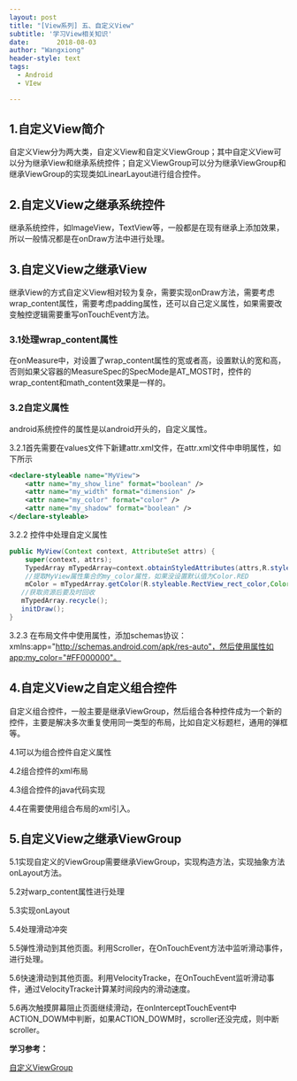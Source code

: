 ```yaml
---
layout: post
title: "[View系列] 五、自定义View"
subtitle: '学习View相关知识'
date:       2018-08-03
author: "Wangxiong"
header-style: text
tags:
  - Android
  - VIew

---
```


## 1.自定义View简介

自定义View分为两大类，自定义View和自定义ViewGroup；其中自定义View可以分为继承View和继承系统控件；自定义ViewGroup可以分为继承ViewGroup和继承ViewGroup的实现类如LinearLayout进行组合控件。

## 2.自定义View之继承系统控件

继承系统控件，如ImageView，TextView等，一般都是在现有继承上添加效果，所以一般情况都是在onDraw方法中进行处理。

## 3.自定义View之继承View

继承View的方式自定义View相对较为复杂，需要实现onDraw方法，需要考虑wrap_content属性，需要考虑padding属性，还可以自己定义属性，如果需要改变触控逻辑需要重写onTouchEvent方法。

### 3.1处理wrap_content属性

在onMeasure中，对设置了wrap_content属性的宽或者高，设置默认的宽和高，否则如果父容器的MeasureSpec的SpecMode是AT_MOST时，控件的wrap_content和math_content效果是一样的。

### 3.2自定义属性

android系统控件的属性是以android开头的，自定义属性。

3.2.1首先需要在values文件下新建attr.xml文件，在attr.xml文件中申明属性，如下所示

```xml
<declare-styleable name="MyView">
    <attr name="my_show_line" format="boolean" />
    <attr name="my_width" format="dimension" />
    <attr name="my_color" format="color" />
    <attr name="my_shadow" format="boolean" />
</declare-styleable>
```

3.2.2 控件中处理自定义属性

```java
public MyView(Context context, AttributeSet attrs) {
    super(context, attrs);
    TypedArray mTypedArray=context.obtainStyledAttributes(attrs,R.styleable.RectView);
    //提取MyView属性集合的my_color属性，如果没设置默认值为Color.RED
    mColor = mTypedArray.getColor(R.styleable.RectView_rect_color,Color.RED);
   //获取资源后要及时回收
   mTypedArray.recycle();
   initDraw();
}
```

3.2.3 在布局文件中使用属性，添加schemas协议：xmlns:app="http://schemas.android.com/apk/res-auto"，然后使用属性如app:my_color="#FF000000"。

## 4.自定义View之自定义组合控件

自定义组合控件，一般主要是继承ViewGroup，然后组合各种控件成为一个新的控件，主要是解决多次重复使用同一类型的布局，比如自定义标题栏，通用的弹框等。

4.1可以为组合控件自定义属性

4.2组合控件的xml布局

4.3组合控件的java代码实现

4.4在需要使用组合布局的xml引入。

## 5.自定义View之继承ViewGroup

5.1实现自定义的ViewGroup需要继承ViewGroup，实现构造方法，实现抽象方法onLayout方法。

5.2对warp_content属性进行处理

5.3实现onLayout

5.4处理滑动冲突

5.5弹性滑动到其他页面。利用Scroller，在OnTouchEvent方法中监听滑动事件，进行处理。

5.6快速滑动到其他页面。利用VelocityTracke，在OnTouchEvent监听滑动事件，通过VelocityTracke计算某时间段内的滑动速度。

5.6再次触摸屏幕阻止页面继续滑动，在onInterceptTouchEvent中ACTION_DOWM中判断，如果ACTION_DOWM时，scroller还没完成，则中断scroller。

**学习参考：**

[自定义ViewGroup](http://liuwangshu.cn/application/view/11-custom-viewgroup.html)

